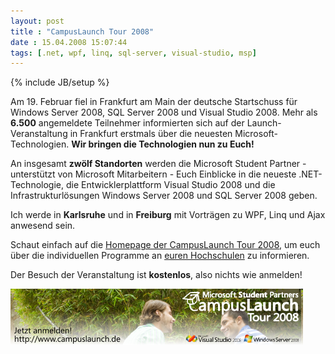 ```yaml
---
layout: post
title : "CampusLaunch Tour 2008"
date : 15.04.2008 15:07:44
tags: [.net, wpf, linq, sql-server, visual-studio, msp]
---
```

{% include JB/setup %}

Am 19. Februar fiel in Frankfurt am Main der deutsche Startschuss für Windows Server 2008, SQL Server 2008 und Visual Studio 2008. Mehr als **6.500** angemeldete Teilnehmer informierten sich auf der Launch-Veranstaltung in Frankfurt erstmals über die neuesten Microsoft-Technologien. **Wir bringen die Technologien nun zu Euch!**  

An insgesamt **zwölf Standorten** werden die Microsoft Student Partner - unterstützt von Microsoft Mitarbeitern - Euch Einblicke in die neueste .NET-Technologie, die Entwicklerplattform Visual Studio 2008 und die Infrastrukturlösungen Windows Server 2008 und SQL Server 2008 geben. 

Ich werde in **Karlsruhe** und in **Freiburg** mit Vorträgen zu WPF, Linq und Ajax anwesend sein. 

Schaut einfach auf die [Homepage der CampusLaunch Tour 2008](http://www.studentprogram.de/roadshow08/), um euch über die individuellen Programme an [euren Hochschulen](http://www.studentprogram.de/roadshow08/locations.aspx) zu informieren. 

Der Besuch der Veranstaltung ist **kostenlos**, also nichts wie anmelden! 

![image](/assets/images/campus_launch.png)

